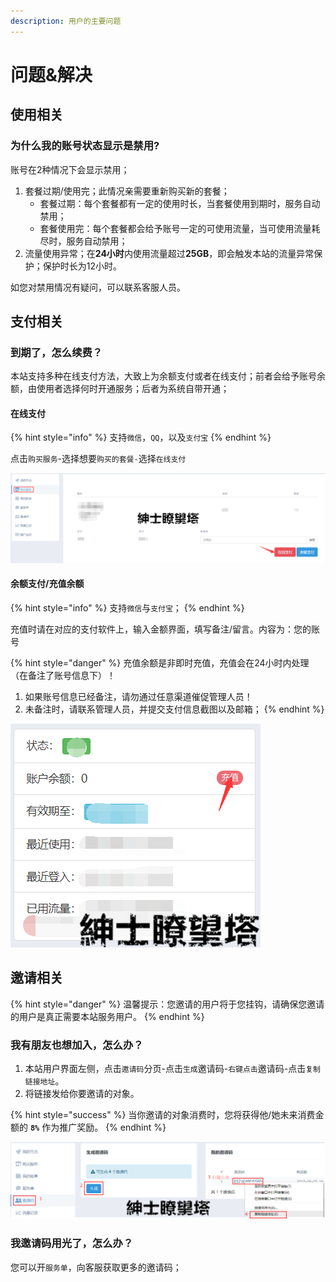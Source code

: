 ```yaml
---
description: 用户的主要问题
---
```


# 问题&解决

## 使用相关

### 为什么我的账号状态显示是禁用?

账号在2种情况下会显示禁用；

1. 套餐过期/使用完；此情况亲需要重新购买新的套餐；
   * 套餐过期：每个套餐都有一定的使用时长，当套餐使用到期时，服务自动禁用；
   * 套餐使用完：每个套餐都会给予账号一定的可使用流量，当可使用流量耗尽时，服务自动禁用；
2. 流量使用异常；在**24小时**内使用流量超过**25GB**，即会触发本站的流量异常保护；保护时长为12小时。

如您对禁用情况有疑问，可以联系客服人员。

## 支付相关

### 到期了，怎么续费？

本站支持多种在线支付方法，大致上为余额支付或者在线支付；前者会给予账号余额，由使用者选择何时开通服务；后者为系统自带开通；

#### 在线支付

{% hint style="info" %}
支持`微信`，`QQ`，以及`支付宝`
{% endhint %}

点击`购买服务`-选择想要`购买的套餐-`选择`在线支付`

![](.gitbook/assets/pay2.png)

#### 余额支付/充值余额

{% hint style="info" %}
支持`微信`与`支付宝`；
{% endhint %}

充值时请在对应的支付软件上，输入金额界面，填写备注/留言。内容为：您的账号 

{% hint style="danger" %}
充值余额是非即时充值，充值会在24小时内处理（在备注了账号信息下）！

1. 如果账号信息已经备注，请勿通过任意渠道催促管理人员！
2. 未备注时，请联系管理人员，并提交支付信息截图以及邮箱；
{% endhint %}

![](.gitbook/assets/pay1.png)

## 邀请相关

{% hint style="danger" %}
温馨提示：您邀请的用户将于您挂钩，请确保您邀请的用户是真正需要本站服务用户。
{% endhint %}

### 我有朋友也想加入，怎么办？

1. 本站用户界面左侧，点击`邀请码`分页-点击`生成`邀请码-`右键点击`邀请码-点击`复制链接地址`。
2. 将链接发给你要邀请的对象。

{% hint style="success" %}
 当你邀请的对象消费时，您将获得他/她未来消费金额的 **`8%`** 作为推广奖励。
{% endhint %}

![](.gitbook/assets/invite.png)

### 我邀请码用光了，怎么办？

您可以开`服务单`，向客服获取更多的邀请码；





